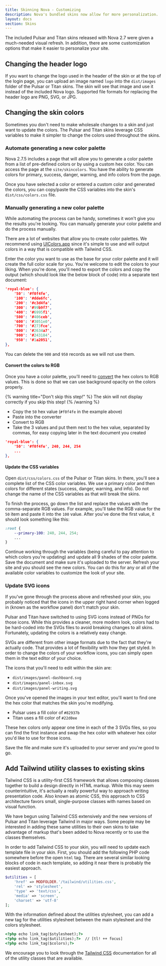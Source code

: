 ```yaml
---
title: Skinning Nova - Customizing
description: Nova's bundled skins now allow for more personalization.
layout: docs
section: Skins
---
```


The included Pulsar and Titan skins released with Nova 2.7 were given a much-needed visual refresh. In addition, there are some customization options that make it easier to personalize your site.

## Changing the header logo

If you want to change the logo used in the header of the skin or at the top of the login page, you can upload an image named `logo` into the `dist/images` folder of the Pulsar or Titan skins. The skin will see that image and use it instead of the included Nova logo. Supported file formats for replacing the header logo are PNG, SVG, or JPG.

## Changing the skin colors

Sometimes you don't need to make wholesale changes to a skin and just want to update the colors. The Pulsar and Titan skins leverage CSS variables to make it simpler to change the colors used throughout the skins.

### Automate generating a new color palette

Nova 2.7.5 includes a page that will allow you to generate a color palette from a list of pre-defined colors or by using a custom hex color. You can access the page at the `site/skincolors`. You have the ability to generate colors for primary, success, danger, warning, and info colors from the page.

Once you have selected a color or entered a custom color and generated the colors, you can copy/paste the CSS variables into the skin's `dist/css/colors.css` file.

### Manually generating a new color palette

While automating the process can be handy, sometimes it won't give you the results you're looking. You can manually generate your color palette and do the process manually.

There are a lot of websites that allow you to create color palettes. We recommend using [UIColors.app](https://uicolors.app/create) since it's simple to use and will output colors in a way that is compatible with Tailwind CSS.

Enter the color you want to use as the base for your color palette and it will create the full color scale for you. You're welcome to edit the colors to your liking. When you're done, you'll need to export the colors and copy the output (which should look like the below block of code) into a separate text document:

```json
'royal-blue': {
    '50': '#f0f4fe',
    '100': '#dde6fc',
    '200': '#c3d4fa',
    '300': '#99b9f7',
    '400': '#6995f1',
    '500': '#406ceb',
    '600': '#3051e0',
    '700': '#273fce',
    '800': '#2634a7',
    '900': '#243184',
    '950': '#1a2051',
},
```

You can delete the `900` and `950` records as we will not use them.

#### Convert the colors to RGB

Once you have a color palette, you'll need to [convert](https://www.rapidtables.com/convert/color/index.html) the hex colors to RGB values. This is done so that we can use background opacity on the colors properly.

{% warning title="Don't skip this step!" %}
The skin will not display correctly if you skip this step!
{% /warning %}

- Copy the `50` hex value (`#f0f4fe` in the example above)
- Paste into the converter
- Convert to RGB
- Take the 3 values and put them next to the hex value, separated by commas, for easy copying later in the text document you created

```json
'royal-blue': {
    '50': '#f0f4fe', 240, 244, 254
    ...
},
```

#### Update the CSS variables

Open `dist/css/colors.css` of the Pulsar or Titan skins. In there, you'll see a complete list of the CSS color variables. We use a primary color and then colors for different states (success, danger, warning, and info). Do not change the name of the CSS variables as that will break the skins.

To finish the process, go down the list and replace the values with the comma-separate RGB values. For example, you'll take the RGB value for the `50` item and paste it into the `100` value. After you've done the first value, it should look something like this:

```css
:root {
    --primary-100: 240, 244, 254;
    ...
}
```

Continue working through the variables (being careful to pay attention to which colors you're updating) and update all 9 shades of the color palette. Save the document and make sure it's uploaded to the server. Refresh your site and you should see the new colors. You can do this for any or all of the available color variables to customize the look of your site.

### Update SVG icons

If you've gone through the process above and refreshed your skin, you probably noticed that the icons in the upper right hand corner when logged in (known as the workflow panel) don't match your skin.

Pulsar and Titan have switched to using SVG icons instead of PNGs for those icons. While this provides a cleaner, more modern look, colors had to be hard-coded into the SVGs files to avoid breaking changes to all skins. Fortunately, updating the colors is a relatively easy change.

SVGs are different from other image formats due to the fact that they're actually code. That provides a lot of flexibility with how they get styled. In order to change the colors of your workflow icons, you can simply open them in the text editor of your choice.

The icons that you'll need to edit within the skin are:

- `dist/images/panel-dashboard.svg`
- `dist/images/panel-inbox.svg`
- `dist/images/panel-writing.svg`

Once you've opened the images in your text editor, you'll want to find one the hex color that matches the skin you're modifying.

- Pulsar uses a fill color of `#82937b`
- Titan uses a fill color of `#22d0ee`

These hex colors only appear one time in each of the 3 SVGs files, so you can find the first instance and swap the hex color with whatever hex color you'd like to use for those icons.

Save the file and make sure it's uploaded to your server and you're good to go.

## Add Tailwind utility classes to existing skins

Tailwind CSS is a utility-first CSS framework that allows composing classes together to build a design directly in HTML markup. While this may seem counterintuitive, it's actually a really powerful way to approach writing presentation code. Also known as atomic CSS, this approach to CSS architecture favors small, single-purpose classes with names based on visual function.

We have begun using Tailwind CSS extensively and the new versions of Pulsar and Titan leverage Tailwind in major ways. Some people may be interested in adding these same utilities to their own skins to take advantage of markup that's been added to Nova recently or to use the classes themselves.

In order to add Tailwind CSS to your skin, you will need to update each template file in your skin. First, you should add the following PHP code somewhere before the open `html` tag. There are several similar looking blocks of code in each template, so adding it near there is probably the easiest approach.

```php
$utilities = [
    'href' => MODFOLDER.'/tailwind/utilities.css',
    'rel' => 'stylesheet',
    'type' => 'text/css',
    'media' => 'screen',
    'charset' => 'utf-8'
];
```

With the information defined about the utilities stylesheet, you can add a new tag for the utilities stylesheet between the main stylesheet and the colors stylesheet.

```html
<?php echo link_tag($stylesheet);?>
<?php echo link_tag($utilities);?>  // [tl! ++ focus]
<?php echo link_tag($colors);?>
```

We encourage you to look through the [Tailwind CSS](https://tailwindcss.com) documentation for all of the utility classes that are available.
